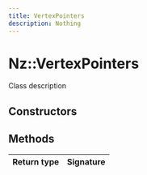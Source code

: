 ```yaml
---
title: VertexPointers
description: Nothing
---
```


# Nz::VertexPointers

Class description

## Constructors


## Methods

| Return type | Signature |
| ----------- | --------- |
